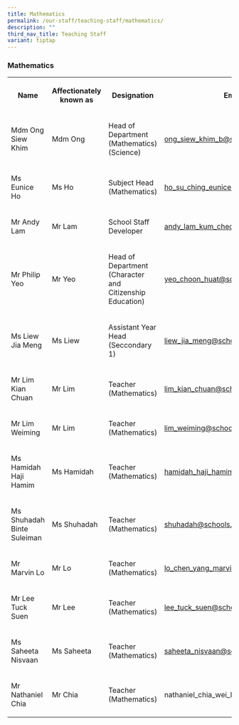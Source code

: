 ```yaml
---
title: Mathematics
permalink: /our-staff/teaching-staff/mathematics/
description: ""
third_nav_title: Teaching Staff
variant: tiptap
---
```

<h3>Mathematics</h3>
<table style="minWidth: 100px">
<colgroup>
<col>
<col>
<col>
<col>
</colgroup>
<tbody>
<tr>
<th rowspan="1" colspan="1">
<p>Name</p>
</th>
<th rowspan="1" colspan="1">
<p>Affectionately known as</p>
</th>
<th rowspan="1" colspan="1">
<p>Designation</p>
</th>
<th rowspan="1" colspan="1">
<p>Email</p>
</th>
</tr>
<tr>
<td rowspan="1" colspan="1">
<p>Mdm Ong Siew Khim</p>
</td>
<td rowspan="1" colspan="1">
<p>Mdm Ong</p>
</td>
<td rowspan="1" colspan="1">
<p>Head of Department
<br>(Mathematics)
<br>(Science)</p>
</td>
<td rowspan="1" colspan="1">
<p><a href="mailto:ong_siew_khim_b@schools.gov.sg" rel="noopener noreferrer nofollow" target="_blank">ong_siew_khim_b@schools.gov.sg</a>
</p>
</td>
</tr>
<tr>
<td rowspan="1" colspan="1">
<p>Ms Eunice Ho</p>
</td>
<td rowspan="1" colspan="1">
<p>Ms Ho</p>
</td>
<td rowspan="1" colspan="1">
<p>Subject Head
<br>(Mathematics)</p>
</td>
<td rowspan="1" colspan="1">
<p><a href="mailto:ho_su_ching_eunice@schools.gov.sg" rel="noopener noreferrer nofollow" target="_blank">ho_su_ching_eunice@schools.gov.sg</a>
</p>
</td>
</tr>
<tr>
<td rowspan="1" colspan="1">
<p>Mr Andy Lam</p>
</td>
<td rowspan="1" colspan="1">
<p>Mr Lam</p>
</td>
<td rowspan="1" colspan="1">
<p>School Staff Developer</p>
</td>
<td rowspan="1" colspan="1">
<p><a href="mailto:andy_lam_kum_cheong@schools.gov.sg" rel="noopener noreferrer nofollow" target="_blank">andy_lam_kum_cheong@schools.gov.sg</a>
</p>
</td>
</tr>
<tr>
<td rowspan="1" colspan="1">
<p>Mr Philip Yeo</p>
</td>
<td rowspan="1" colspan="1">
<p>Mr Yeo</p>
</td>
<td rowspan="1" colspan="1">
<p>Head of Department
<br>(Character and Citizenship Education)</p>
</td>
<td rowspan="1" colspan="1">
<p><a href="mailto:yeo_choon_huat@schools.gov.sg" rel="noopener noreferrer nofollow" target="_blank">yeo_choon_huat@schools.gov.sg</a>
</p>
</td>
</tr>
<tr>
<td rowspan="1" colspan="1">
<p>Ms Liew Jia Meng</p>
</td>
<td rowspan="1" colspan="1">
<p>Ms Liew</p>
</td>
<td rowspan="1" colspan="1">
<p>Assistant Year Head
<br>(Seccondary 1)</p>
</td>
<td rowspan="1" colspan="1">
<p><a href="mailto:liew_jia_meng@schools.gov.sg" rel="noopener noreferrer nofollow" target="_blank">liew_jia_meng@schools.gov.sg</a>
</p>
</td>
</tr>
<tr>
<td rowspan="1" colspan="1">
<p>Mr Lim Kian Chuan</p>
</td>
<td rowspan="1" colspan="1">
<p>Mr Lim</p>
</td>
<td rowspan="1" colspan="1">
<p>Teacher
<br>(Mathematics)</p>
</td>
<td rowspan="1" colspan="1">
<p><a href="mailto:lim_kian_chuan@schools.gov.sg" rel="noopener noreferrer nofollow" target="_blank">lim_kian_chuan@schools.gov.sg</a>
</p>
</td>
</tr>
<tr>
<td rowspan="1" colspan="1">
<p>Mr Lim Weiming</p>
</td>
<td rowspan="1" colspan="1">
<p>Mr Lim</p>
</td>
<td rowspan="1" colspan="1">
<p>Teacher
<br>(Mathematics)</p>
</td>
<td rowspan="1" colspan="1">
<p><a href="mailto:lim_weiming@schools.gov.sg" rel="noopener noreferrer nofollow" target="_blank">lim_weiming@schools.gov.sg</a>
</p>
</td>
</tr>
<tr>
<td rowspan="1" colspan="1">
<p>Ms Hamidah Haji Hamim</p>
</td>
<td rowspan="1" colspan="1">
<p>Ms Hamidah</p>
</td>
<td rowspan="1" colspan="1">
<p>Teacher
<br>(Mathematics)</p>
</td>
<td rowspan="1" colspan="1">
<p><a href="mailto:hamidah_haji_hamim@schools.gov.sg" rel="noopener noreferrer nofollow" target="_blank">hamidah_haji_hamim@schools.gov.sg</a>
</p>
</td>
</tr>
<tr>
<td rowspan="1" colspan="1">
<p>Ms Shuhadah Binte Suleiman</p>
</td>
<td rowspan="1" colspan="1">
<p>Ms Shuhadah</p>
</td>
<td rowspan="1" colspan="1">
<p>Teacher
<br>(Mathematics)</p>
</td>
<td rowspan="1" colspan="1">
<p><a href="mailto:shuhadah@schools.gov.sg" rel="noopener noreferrer nofollow" target="_blank">shuhadah@schools.gov.sg</a>
</p>
</td>
</tr>
<tr>
<td rowspan="1" colspan="1">
<p>Mr Marvin Lo</p>
</td>
<td rowspan="1" colspan="1">
<p>Mr Lo</p>
</td>
<td rowspan="1" colspan="1">
<p>Teacher
<br>(Mathematics)</p>
</td>
<td rowspan="1" colspan="1">
<p><a href="mailto:lo_chen_yang_marvin@schools.gov.sg" rel="noopener noreferrer nofollow" target="_blank">lo_chen_yang_marvin@schools.gov.sg</a>
</p>
</td>
</tr>
<tr>
<td rowspan="1" colspan="1">
<p>Mr Lee Tuck Suen</p>
</td>
<td rowspan="1" colspan="1">
<p>Mr Lee</p>
</td>
<td rowspan="1" colspan="1">
<p>Teacher
<br>(Mathematics)</p>
</td>
<td rowspan="1" colspan="1">
<p><a href="mailto:lee_tuck_suen@schools.gov.sg" rel="noopener noreferrer nofollow" target="_blank">lee_tuck_suen@schools.gov.sg</a>
</p>
</td>
</tr>
<tr>
<td rowspan="1" colspan="1">
<p>Ms Saheeta Nisvaan</p>
</td>
<td rowspan="1" colspan="1">
<p>Ms Saheeta</p>
</td>
<td rowspan="1" colspan="1">
<p>Teacher
<br>(Mathematics)</p>
</td>
<td rowspan="1" colspan="1">
<p><a href="mailto:saheeta_nisvaan@schools.gov.sg" rel="noopener noreferrer nofollow" target="_blank">saheeta_nisvaan@schools.gov.sg</a>
</p>
</td>
</tr>
<tr>
<td rowspan="1" colspan="1">
<p>Mr Nathaniel Chia</p>
</td>
<td rowspan="1" colspan="1">
<p>Mr Chia</p>
</td>
<td rowspan="1" colspan="1">
<p>Teacher
<br>(Mathematics)</p>
</td>
<td rowspan="1" colspan="1">
<p>nathaniel_chia_wei_long@schools.gov.sg</p>
</td>
</tr>
</tbody>
</table>
<p></p>